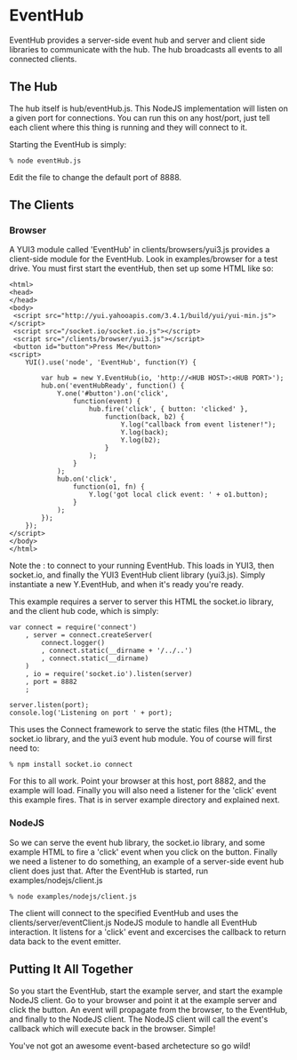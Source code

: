 EventHub
========

EventHub provides a server-side event hub and server and client side libraries to communicate with the hub.  The hub broadcasts all events to all connected clients.

The Hub
-------

The hub itself is hub/eventHub.js.  This NodeJS implementation will listen on a given port for connections.  You can run this on any host/port, just tell each client where this thing is running and they will connect to it.

Starting the EventHub is simply:

    % node eventHub.js

Edit the file to change the default port of 8888.

The Clients
-----------

### Browser

A YUI3 module called 'EventHub' in clients/browsers/yui3.js provides a client-side module for the EventHub.  Look in examples/browser for a test drive.  You must first start the eventHub, then set up some HTML like so:

    <html>
    <head>
    </head>
    <body>
     <script src="http://yui.yahooapis.com/3.4.1/build/yui/yui-min.js"></script>
     <script src="/socket.io/socket.io.js"></script>
     <script src="/clients/browser/yui3.js"></script>
     <button id="button">Press Me</button>
    <script>
        YUI().use('node', 'EventHub', function(Y) {

            var hub = new Y.EventHub(io, 'http://<HUB HOST>:<HUB PORT>');
            hub.on('eventHubReady', function() {
                Y.one('#button').on('click',
                    function(event) {
                        hub.fire('click', { button: 'clicked' },
                            function(back, b2) { 
                                Y.log("callback from event listener!");
                                Y.log(back); 
                                Y.log(b2); 
                            }
                        );
                    }
                );
                hub.on('click',
                    function(o1, fn) { 
                        Y.log('got local click event: ' + o1.button); 
                    }
                );
            });
        });
    </script>
    </body>
    </html>

Note the <HUB HOST>:<HUB PORT> to connect to your running EventHub.  This loads in YUI3, then socket.io, and finally the YUI3 EventHub client library (yui3.js).  Simply instantiate a new Y.EventHub, and when it's ready you're ready.

This example requires a server to server this HTML the socket.io library, and the client hub code, which is simply:

    var connect = require('connect')
        , server = connect.createServer(
            connect.logger()
            , connect.static(__dirname + '/../..')
            , connect.static(__dirname)
        )
        , io = require('socket.io').listen(server)
        , port = 8882
        ;

    server.listen(port);
    console.log('Listening on port ' + port);

This uses the Connect framework to serve the static files (the HTML, the socket.io library, and the yui3 event hub module.  You of course will first need to:

    % npm install socket.io connect

For this to all work.  Point your browser at this host, port 8882, and the example will load.  Finally you will also need a listener for the 'click' event this example fires.  That is in server example directory and explained next.

### NodeJS

So we can serve the event hub library, the socket.io library, and some example HTML to fire a 'click' event when you click on the button.  Finally we need a listener to do something, an example of a server-side event hub client does just that.  After the EventHub is started, run examples/nodejs/client.js

    % node examples/nodejs/client.js

The client will connect to the specified EventHub and uses the clients/server/eventClient.js NodeJS module to handle all EventHub interaction.  It listens for a 'click' event and excercises the callback to return data back to the event emitter.

Putting It All Together
-----------------------

So you start the EventHub, start the example server, and start the example NodeJS client.  Go to your browser and point it at the example server and click the button.  An event will propagate from the browser, to the EventHub, and finally to the NodeJS client.  The NodeJS client will call the event's callback which will execute back in the browser.  Simple!

You've not got an awesome event-based archetecture so go wild!

